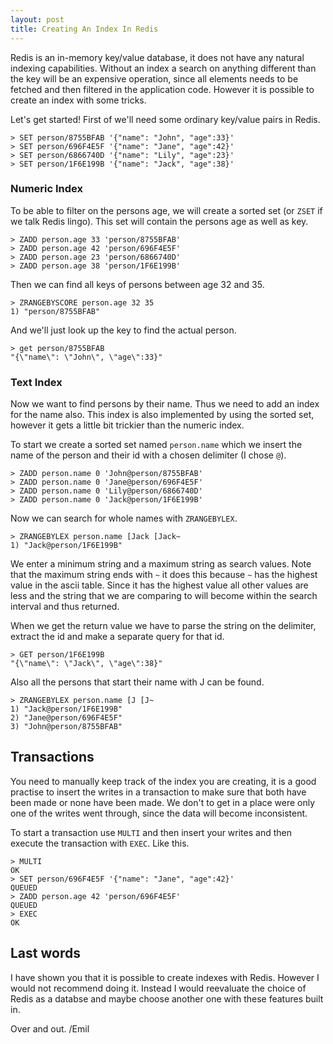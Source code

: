 ```yaml
---
layout: post
title: Creating An Index In Redis
---
```

Redis is an in-memory key/value database, it does not have any natural indexing capabilities.
Without an index a search on anything different than the key will be an expensive operation,
since all elements needs to be fetched and then filtered in the application code. However it is possible to create an index with some tricks.

Let's get started! First of we'll need some ordinary key/value pairs in Redis.

```
> SET person/8755BFAB '{"name": "John", "age":33}'
> SET person/696F4E5F '{"name": "Jane", "age":42}'
> SET person/6866740D '{"name": "Lily", "age":23}'
> SET person/1F6E199B '{"name": "Jack", "age":38}'
```

### Numeric Index

To be able to filter on the persons age, we will create a sorted set (or `ZSET` if we talk Redis lingo).
This set will contain the persons age as well as key.

```
> ZADD person.age 33 'person/8755BFAB'
> ZADD person.age 42 'person/696F4E5F'
> ZADD person.age 23 'person/6866740D'
> ZADD person.age 38 'person/1F6E199B'
```

Then we can find all keys of persons between age 32 and 35. 

```
> ZRANGEBYSCORE person.age 32 35
1) "person/8755BFAB"
```

And we'll just look up the key to find the actual person.

```
> get person/8755BFAB
"{\"name\": \"John\", \"age\":33}"
```

### Text Index
Now we want to find persons by their name. 
Thus we need to add an index for the name also. 
This index is also implemented by using the sorted set,
 however it gets a little bit trickier than the numeric index. 

To start we create a sorted set named `person.name` which we insert the name of the 
person and their id with a chosen delimiter (I chose `@`).

```
> ZADD person.name 0 'John@person/8755BFAB'
> ZADD person.name 0 'Jane@person/696F4E5F'
> ZADD person.name 0 'Lily@person/6866740D'
> ZADD person.name 0 'Jack@person/1F6E199B'
```

Now we can search for whole names with `ZRANGEBYLEX`. 
 
```
> ZRANGEBYLEX person.name [Jack [Jack~
1) "Jack@person/1F6E199B"
```

We enter a minimum string and a maximum string as search values.
 Note that the maximum string ends with `~` it does this because `~` has the highest value in the ascii table.
Since it has the highest value all other values are less and the string that we are comparing to will
 become within the search interval and thus returned.

When we get the return value we have to parse the string on the delimiter, extract the id and make a separate query for that id. 

```
> GET person/1F6E199B
"{\"name\": \"Jack\", \"age\":38}"
```

Also all the persons that start their name with J can be found.

```
> ZRANGEBYLEX person.name [J [J~
1) "Jack@person/1F6E199B"
2) "Jane@person/696F4E5F"
3) "John@person/8755BFAB"
```


## Transactions
You need to manually keep track of the index you are creating, 
it is a good practise to insert the writes in a transaction to make sure that both have been made or none have been made.
We don't to get in a place were only one of the writes went through, since the data will become inconsistent. 

To start a transaction use `MULTI` and then insert your writes and then execute the transaction with `EXEC`.
Like this.

```
> MULTI
OK
> SET person/696F4E5F '{"name": "Jane", "age":42}'
QUEUED
> ZADD person.age 42 'person/696F4E5F'
QUEUED
> EXEC
OK
```

## Last words
I have shown you that it is possible to create indexes with Redis.
However I would not recommend doing it.
Instead I would reevaluate the choice of Redis as a databse and maybe choose another one with these features built in. 

Over and out.
/Emil